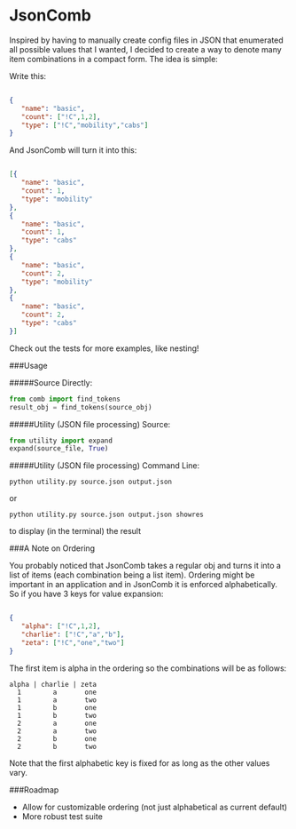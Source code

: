 # JsonComb
Inspired by having to manually create config files in JSON that enumerated all possible values that I wanted, I decided to create a way to denote many item combinations in a compact form.  The idea is simple:

Write this:

```json

{
   "name": "basic",
   "count": ["!C",1,2],
   "type": ["!C","mobility","cabs"]
}

```

And JsonComb will turn it into this:

```json

[{
   "name": "basic",
   "count": 1,
   "type": "mobility"
},
{
   "name": "basic",
   "count": 1,
   "type": "cabs"
},
{
   "name": "basic",
   "count": 2,
   "type": "mobility"
},
{
   "name": "basic",
   "count": 2,
   "type": "cabs"
}]

```

Check out the tests for more examples, like nesting!


###Usage

#####Source Directly:

```python
from comb import find_tokens
result_obj = find_tokens(source_obj)
```

#####Utility (JSON file processing) Source:

```python
from utility import expand
expand(source_file, True)
```

#####Utility (JSON file processing) Command Line:

```python utility.py source.json output.json```

or

```python utility.py source.json output.json showres```

to display (in the terminal) the result


###A Note on Ordering

You probably noticed that JsonComb takes a regular obj and turns it into a list of items (each combination being a list item).  Ordering might be important in an application and in JsonComb it is enforced alphabetically.  So if you have 3 keys for value expansion:

```json

{
   "alpha": ["!C",1,2],
   "charlie": ["!C","a","b"],
   "zeta": ["!C","one","two"]
}

````

The first item is alpha in the ordering so the combinations will be as follows:

```
alpha | charlie | zeta
  1        a       one
  1        a       two
  1        b       one
  1        b       two
  2        a       one
  2        a       two
  2        b       one
  2        b       two
```
  
Note that the first alphabetic key is fixed for as long as the other values vary.

###Roadmap

- Allow for customizable ordering (not just alphabetical as current default)
- More robust test suite
